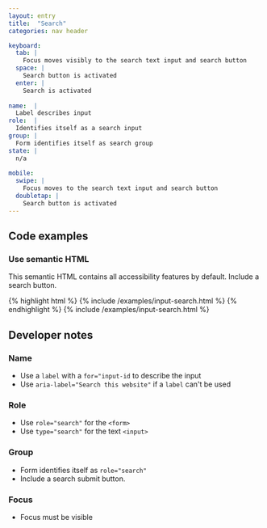 ```yaml
---
layout: entry
title:  "Search"
categories: nav header

keyboard:
  tab: |
    Focus moves visibly to the search text input and search button
  space: |
    Search button is activated
  enter: |
    Search is activated
  
name:  |
  Label describes input
role:  |
  Identifies itself as a search input
group: |
  Form identifies itself as search group
state: |
  n/a
      
mobile:
  swipe: |
    Focus moves to the search text input and search button
  doubletap: |
    Search button is activated
---
```


## Code examples

### Use semantic HTML
This semantic HTML contains all accessibility features by default. Include a search button.

{% highlight html %}
{% include /examples/input-search.html %}
{% endhighlight %}
{% include /examples/input-search.html %}

## Developer notes

### Name
- Use a `label` with a `for="input-id` to describe the input
- Use `aria-label="Search this website"` if a `label` can't be used

### Role
- Use `role="search"` for the `<form>`
- Use `type="search"` for the text `<input>`

### Group
- Form identifies itself as `role="search"` 
- Include a search submit button.

### Focus
- Focus must be visible


